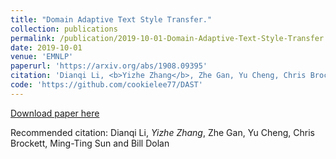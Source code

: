 ```yaml
---
title: "Domain Adaptive Text Style Transfer."
collection: publications
permalink: /publication/2019-10-01-Domain-Adaptive-Text-Style-Transfer
date: 2019-10-01
venue: 'EMNLP'
paperurl: 'https://arxiv.org/abs/1908.09395'
citation: 'Dianqi Li, <b>Yizhe Zhang</b>, Zhe Gan, Yu Cheng, Chris Brockett, Ming-Ting Sun and Bill Dolan'
code: 'https://github.com/cookielee77/DAST'
---
```


[Download paper here](https://arxiv.org/abs/1908.09395)

Recommended citation: Dianqi Li, *Yizhe Zhang*, Zhe Gan, Yu Cheng, Chris Brockett, Ming-Ting Sun and Bill Dolan
